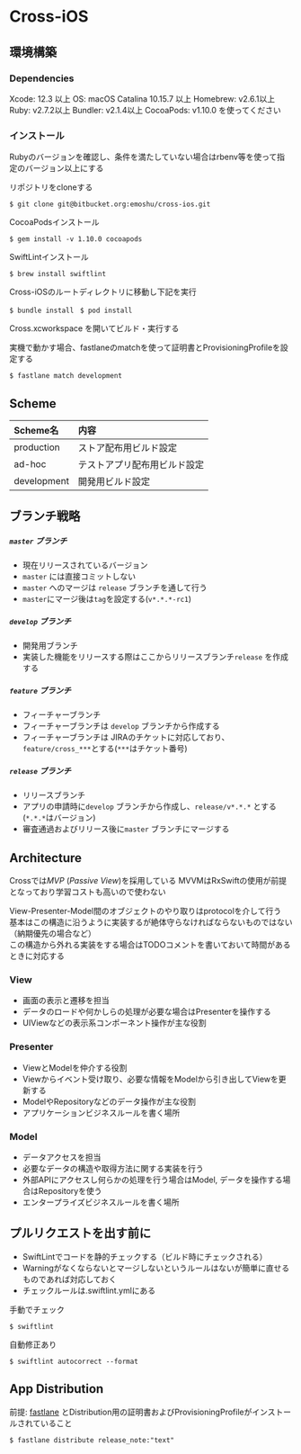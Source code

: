 # Cross-iOS

## 環境構築 ##

### Dependencies

Xcode: 12.3 以上 
OS: macOS Catalina 10.15.7 以上
Homebrew: v2.6.1以上
Ruby: v2.7.2以上
Bundler: v2.1.4以上
CocoaPods: v1.10.0 を使ってください

### インストール

Rubyのバージョンを確認し、条件を満たしていない場合はrbenv等を使って指定のバージョン以上にする

リポジトリをcloneする

`$ git clone git@bitbucket.org:emoshu/cross-ios.git ` 

CocoaPodsインストール

`$ gem install -v 1.10.0 cocoapods `

SwiftLintインストール

`$ brew install swiftlint `

Cross-iOSのルートディレクトリに移動し下記を実行

`$ bundle install `
`$ pod install `

Cross.xcworkspace を開いてビルド・実行する

実機で動かす場合、fastlaneのmatchを使って証明書とProvisioningProfileを設定する

`$ fastlane match development `

## Scheme ##
| Scheme名 | 内容 |
|:-----------|:------------|
| production | ストア配布用ビルド設定 |
| ad-hoc | テストアプリ配布用ビルド設定 |
| development | 開発用ビルド設定 |

## ブランチ戦略 ##

##### `master` ブランチ
- 現在リリースされているバージョン  
- `master` には直接コミットしない  
- `master` へのマージは `release` ブランチを通して行う  
- `master`にマージ後は`tag`を設定する(`v*.*.*-rc1`)  
##### `develop` ブランチ
- 開発用ブランチ  
- 実装した機能をリリースする際はここからリリースブランチ`release` を作成する   
##### `feature` ブランチ
- フィーチャーブランチ  
- フィーチャーブランチは `develop` ブランチから作成する
- フィーチャーブランチは JIRAのチケットに対応しており、`feature/cross_***`とする(`***`はチケット番号)  
##### `release` ブランチ
- リリースブランチ  
- アプリの申請時に`develop` ブランチから作成し、`release/v*.*.*` とする(`*.*.*`はバージョン)  
- 審査通過およびリリース後に`master` ブランチにマージする  

## Architecture ##

Crossでは*MVP* (*Passive View*)を採用している
MVVMはRxSwiftの使用が前提となっており学習コストも高いので使わない

View-Presenter-Model間のオブジェクトのやり取りはprotocolを介して行う  
基本はこの構造に沿うように実装するが絶体守らなければならないものではない（納期優先の場合など）  
この構造から外れる実装をする場合はTODOコメントを書いておいて時間があるときに対応する 

### View
- 画面の表示と遷移を担当
- データのロードや何かしらの処理が必要な場合はPresenterを操作する
- UIViewなどの表示系コンポーネント操作が主な役割

### Presenter
- ViewとModelを仲介する役割
- Viewからイベント受け取り、必要な情報をModelから引き出してViewを更新する
- ModelやRepositoryなどのデータ操作が主な役割
- アプリケーションビジネスルールを書く場所

### Model
- データアクセスを担当
- 必要なデータの構造や取得方法に関する実装を行う
- 外部APIにアクセスし何らかの処理を行う場合はModel, データを操作する場合はRepositoryを使う
- エンタープライズビジネスルールを書く場所

## プルリクエストを出す前に ##
- SwiftLintでコードを静的チェックする（ビルド時にチェックされる）
- Warningがなくならないとマージしないというルールはないが簡単に直せるものであれば対応しておく
- チェックルールは.swiftlint.ymlにある

手動でチェック

`$ swiftlint `

自動修正あり

`$ swiftlint autocorrect --format `

## App Distribution ##

前提: [fastlane](https://docs.fastlane.tools) とDistribution用の証明書およびProvisioningProfileがインストールされていること

`$ fastlane distribute release_note:"text"`
